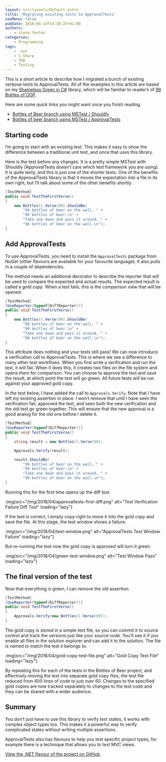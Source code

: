 ```yaml
---
layout: src/layouts/Default.astro
title: 'Migrating existing tests to ApprovalTests'
navMenu: false
pubDate: 2018-04-14T14:10:35+01:00
authors:
    - steve-fenton
categories:
    - Programming
tags:
    - .net
    - C-Sharp
    - TDD
    - Testing
---
```


This is a short article to describe how I migrated a bunch of existing verbose tests to ApprovalTests. All of the examples in this article are based on my [Shameless Green in C#](https://github.com/Steve-Fenton/BottlesOfBeer) library, which will be familiar to reader’s of [99 Bottles of OOP](https://www.sandimetz.com/99bottles/).

Here are some quick links you might want once you finish reading.

- [Bottles of Beer branch using MSTest / Shouldly](https://github.com/Steve-Fenton/BottlesOfBeer)
- [Bottles of beer branch using MSTest / ApprovalTests](https://github.com/Steve-Fenton/BottlesOfBeer/tree/approvaltests)

## Starting code

I’m going to start with an existing test. This makes it easy to show the difference between a traditional unit test, and once that uses this library.

Here is the test before any changes. It is a pretty simple MSTest with Shouldly (ApprovalTests doesn’t care which test framework you are using). It is quite texty, and this is just one of the shorter tests. One of the benefits of the ApprovalTests library is that it moves the expectation into a file in its own right, but I’ll talk about some of the other benefits shortly.

```csharp
[TestMethod]
public void TestTheFirstVerse()
{
    new Bottles().Verse(99).ShouldBe(
        "99 bottles of beer on the wall, " +
        "99 bottles of beer.\n" +
        "Take one down and pass it around, " +
        "98 bottles of beer on the wall.\n");
}
```

## Add ApprovalTests

To use ApprovalTests, you need to install the `ApprovalTests` package from NuGet (other flavours are available for your favourite language). It also pulls in a couple of dependencies.

The method needs an additional decorator to describe the reporter that will be used to compare the expected and actual results. The expected result is called a *gold copy*. When a test fails, this is the comparison view that will be opened.

```csharp
[TestMethod]
[UseReporter(typeof(DiffReporter))]
public void TestTheFirstVerse()
{
    new Bottles().Verse(99).ShouldBe(
        "99 bottles of beer on the wall, " +
        "99 bottles of beer.\n" +
        "Take one down and pass it around, " +
        "98 bottles of beer on the wall.\n");
}
```

This attribute does nothing and your tests still pass! We can now introduce a verification call to ApprovalTests. This is where we see a difference to many other test workflows. When you first write a verification and run the test, it will fail. When it does this, it creates two files on the file system and opens them for comparison. You can choose to approve the text and save the result, at which point the test will go green. All future tests will be run against your approved gold copy.

In the test below, I have added the call to `Approvals.Verify`. Note that I have left my existing assertion in place. I won’t remove that until I have seen the verification fail, approved the text, and seen both the new verification and the old test go green together. This will ensure that the new approval is a good analog for the old one before I delete it.

```csharp
[TestMethod]
[UseReporter(typeof(DiffReporter))]
public void TestTheFirstVerse()
{
    string result = new Bottles().Verse(99);

    Approvals.Verify(result);

    result.ShouldBe(
        "99 bottles of beer on the wall, " +
        "99 bottles of beer.\n" +
        "Take one down and pass it around, " +
        "98 bottles of beer on the wall.\n");
}
```

Running this for the first time opens up the diff tool.

:img{src="/img/2018/04/approvaltests-first-diff.png" alt="Test Verification Failure Diff Tool" loading="lazy"}

If the text is correct, I simply copy-right to move it into the gold copy and save the file. At this stage, the test window shows a failure:

:img{src="/img/2018/04/test-window.png" alt="ApprovalTests Test Window Failure" loading="lazy"}

But re-running the test now the gold copy is approved will turn it green.

:img{src="/img/2018/04/green-test-window.png" alt="Test Window Pass" loading="lazy"}

## The final version of the test

Now that everything is green, I can remove the old assertion.

```csharp
[TestMethod]
[UseReporter(typeof(DiffReporter))]
public void TestTheFirstVerse()
{
    Approvals.Verify(new Bottles().Verse(99));
}
```

The gold copy is stored in a simple text file, so you can commit it to source control and track the versions just like your source code. You’ll see it if you enable all files in the solution explorer and can add it to the solution. The file is named to match the test it belongs to.

:img{src="/img/2018/04/gold-copy-test-file.png" alt="Gold Copy Text File" loading="lazy"}

By repeating this for each of the tests in the Bottles of Beer project, and effectively moving the text into separate gold copy files, the test file reduced from 400 lines of code to just over 60. Changes to the specified gold copies are now tracked separately to changes to the test code and they can be shared with a wider audience.

## Summary

You don’t just have to use this library to verify text states, it works with complex object types too. This makes it a powerful way to verify complicated states without writing multiple assertions.

ApprovalTests also has flavours to help you test specific project types, for example there is a technique that allows you to test MVC views.

[View the .NET flavour of the project on GitHub](https://github.com/approvals/ApprovalTests.Net).